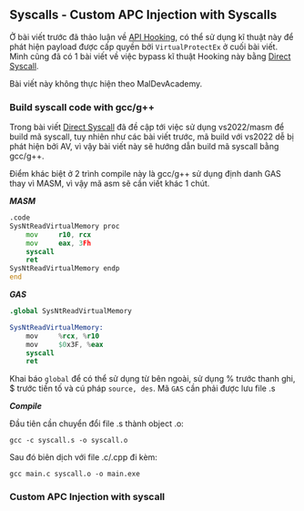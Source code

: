 ## Syscalls - Custom APC Injection with Syscalls

Ở bài viết trước đã thảo luận về [API Hooking](https://github.com/vuongle-vigo/MalDevAcademy-Blog/tree/main/14-3-2024%20API%20Hooking), có thể sử dụng kĩ thuật này để phát hiện payload được cấp quyền bởi `VirtualProtectEx` ở cuối bài viết. Mình cũng đã có 1 bài viết về việc bypass kĩ thuật Hooking này bằng [Direct Syscall](https://github.com/vuongle-vigo/WinMalHack-Blog/tree/main/Process%20Injection/Bypass%20AV%20Hook%20-%20Direct%20Syscall).

Bài viết này không thực hiện theo MalDevAcademy. 

### Build syscall code with gcc/g++

Trong bài viết [Direct Syscall](https://github.com/vuongle-vigo/WinMalHack-Blog/tree/main/Process%20Injection/Bypass%20AV%20Hook%20-%20Direct%20Syscall) đã đề cập tới việc sử dụng vs2022/masm để build mã syscall, tuy nhiên như các bài viết trước, mã build với vs2022 dễ bị phát hiện bởi AV, vì vậy bài viết này sẽ hướng dẫn build mã syscall bằng gcc/g++.

Điểm khác biệt ở 2 trình compile này là gcc/g++ sử dụng định danh GAS thay vì MASM, vì vậy mã asm sẽ cần viết khác 1 chút. 

***MASM***
```asm
.code
SysNtReadVirtualMemory proc
    mov     r10, rcx
    mov     eax, 3Fh
    syscall
    ret
SysNtReadVirtualMemory endp
end
```

***GAS***
```s
.global SysNtReadVirtualMemory

SysNtReadVirtualMemory:
    mov     %rcx, %r10
    mov     $0x3F, %eax
    syscall
    ret
```

Khai báo `global` để có thể sử dụng từ bên ngoài, sử dụng % trước thanh ghi, $ trước tiền tố và cú pháp `source, des`. Mã `GAS` cần phải được lưu file .s

***Compile***

Đầu tiên cần chuyển đổi file .s thành object .o:

```
gcc -c syscall.s -o syscall.o
```

Sau đó biên dịch với file .c/.cpp đi kèm:

```
gcc main.c syscall.o -o main.exe
```

### Custom APC Injection with syscall
